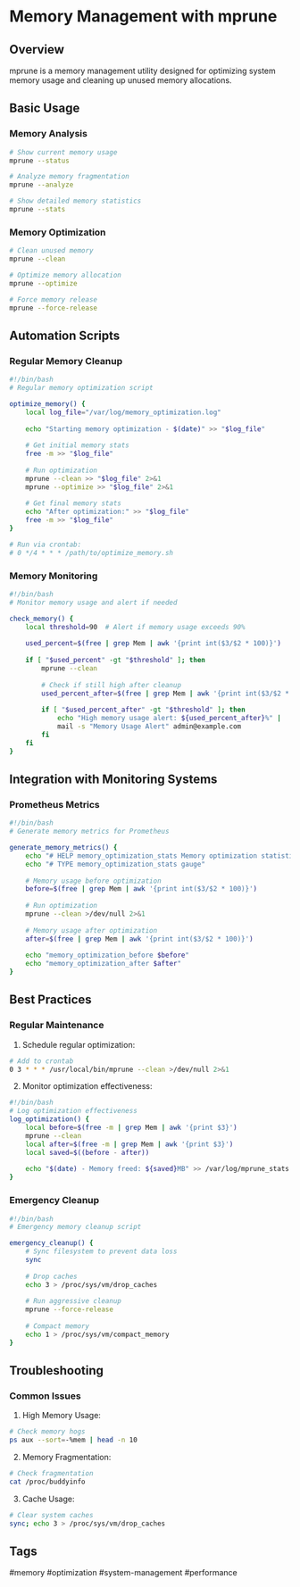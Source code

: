 # Memory Management with mprune

## Overview
mprune is a memory management utility designed for optimizing system memory usage and cleaning up unused memory allocations.

## Basic Usage

### Memory Analysis
```bash
# Show current memory usage
mprune --status

# Analyze memory fragmentation
mprune --analyze

# Show detailed memory statistics
mprune --stats
```

### Memory Optimization
```bash
# Clean unused memory
mprune --clean

# Optimize memory allocation
mprune --optimize

# Force memory release
mprune --force-release
```

## Automation Scripts

### Regular Memory Cleanup
```bash
#!/bin/bash
# Regular memory optimization script

optimize_memory() {
    local log_file="/var/log/memory_optimization.log"
    
    echo "Starting memory optimization - $(date)" >> "$log_file"
    
    # Get initial memory stats
    free -m >> "$log_file"
    
    # Run optimization
    mprune --clean >> "$log_file" 2>&1
    mprune --optimize >> "$log_file" 2>&1
    
    # Get final memory stats
    echo "After optimization:" >> "$log_file"
    free -m >> "$log_file"
}

# Run via crontab:
# 0 */4 * * * /path/to/optimize_memory.sh
```

### Memory Monitoring
```bash
#!/bin/bash
# Monitor memory usage and alert if needed

check_memory() {
    local threshold=90  # Alert if memory usage exceeds 90%
    
    used_percent=$(free | grep Mem | awk '{print int($3/$2 * 100)}')
    
    if [ "$used_percent" -gt "$threshold" ]; then
        mprune --clean
        
        # Check if still high after cleanup
        used_percent_after=$(free | grep Mem | awk '{print int($3/$2 * 100)}')
        
        if [ "$used_percent_after" -gt "$threshold" ]; then
            echo "High memory usage alert: ${used_percent_after}%" |
            mail -s "Memory Usage Alert" admin@example.com
        fi
    fi
}
```

## Integration with Monitoring Systems

### Prometheus Metrics
```bash
#!/bin/bash
# Generate memory metrics for Prometheus

generate_memory_metrics() {
    echo "# HELP memory_optimization_stats Memory optimization statistics"
    echo "# TYPE memory_optimization_stats gauge"
    
    # Memory usage before optimization
    before=$(free | grep Mem | awk '{print int($3/$2 * 100)}')
    
    # Run optimization
    mprune --clean >/dev/null 2>&1
    
    # Memory usage after optimization
    after=$(free | grep Mem | awk '{print int($3/$2 * 100)}')
    
    echo "memory_optimization_before $before"
    echo "memory_optimization_after $after"
}
```

## Best Practices

### Regular Maintenance
1. Schedule regular optimization:
```bash
# Add to crontab
0 3 * * * /usr/local/bin/mprune --clean >/dev/null 2>&1
```

2. Monitor optimization effectiveness:
```bash
#!/bin/bash
# Log optimization effectiveness
log_optimization() {
    local before=$(free -m | grep Mem | awk '{print $3}')
    mprune --clean
    local after=$(free -m | grep Mem | awk '{print $3}')
    local saved=$((before - after))
    
    echo "$(date) - Memory freed: ${saved}MB" >> /var/log/mprune_stats.log
}
```

### Emergency Cleanup
```bash
#!/bin/bash
# Emergency memory cleanup script

emergency_cleanup() {
    # Sync filesystem to prevent data loss
    sync
    
    # Drop caches
    echo 3 > /proc/sys/vm/drop_caches
    
    # Run aggressive cleanup
    mprune --force-release
    
    # Compact memory
    echo 1 > /proc/sys/vm/compact_memory
}
```

## Troubleshooting

### Common Issues
1. High Memory Usage:
```bash
# Check memory hogs
ps aux --sort=-%mem | head -n 10
```

2. Memory Fragmentation:
```bash
# Check fragmentation
cat /proc/buddyinfo
```

3. Cache Usage:
```bash
# Clear system caches
sync; echo 3 > /proc/sys/vm/drop_caches
```

## Tags
#memory #optimization #system-management #performance